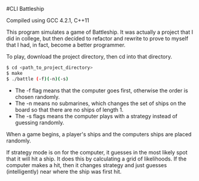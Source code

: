 #CLI Battleship

Compiled using GCC 4.2.1, C++11

This program simulates a game of Battleship. It was actually a project that I did in college, but then decided to refactor and rewrite to prove to myself that I had, in fact, become a better programmer. 

To play, download the project directory, then cd into that directory.

```bash
$ cd <path_to_project_directory>
$ make
$ ./battle (-f)(-n)(-s)
```

* The -f flag means that the computer goes first, otherwise the order is chosen randomly. 
* The -n means no submarines, which changes the set of ships on the board so that there are no ships of length 1. 
* The -s flags means the computer plays with a strategy instead of guessing randomly.

When a game begins, a player's ships and the computers ships 
are placed randomly. 

If strategy mode is on for the computer, it guesses in the most likely spot that it will hit a ship. It does this by calculating a grid of likelihoods. If the computer makes a hit, then it changes strategy and just guesses (intelligently) near where the ship was first hit. 

